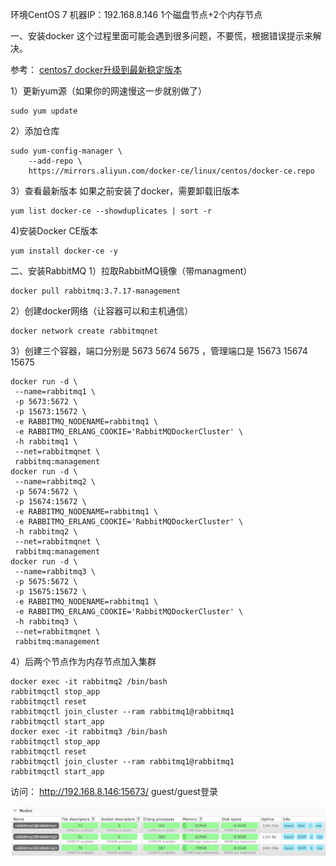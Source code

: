 环境CentOS 7
机器IP：192.168.8.146
1个磁盘节点+2个内存节点

一、安装docker
这个过程里面可能会遇到很多问题，不要慌，根据错误提示来解决。

参考：
[centos7 docker升级到最新稳定版本](https://blog.csdn.net/qq_36850813/article/details/91043125)

1）更新yum源（如果你的网速慢这一步就别做了）

```
sudo yum update
```

2）添加仓库

```
sudo yum-config-manager \
    --add-repo \
    https://mirrors.aliyun.com/docker-ce/linux/centos/docker-ce.repo
```

3）查看最新版本
如果之前安装了docker，需要卸载旧版本

```
yum list docker-ce --showduplicates | sort -r
```

4)安装Docker CE版本

```
yum install docker-ce -y
```

二、安装RabbitMQ
1）拉取RabbitMQ镜像（带managment）

```
docker pull rabbitmq:3.7.17-management
```

2）创建docker网络（让容器可以和主机通信）

```
docker network create rabbitmqnet
```

3）创建三个容器，端口分别是 5673 5674 5675 ，管理端口是 15673 15674 15675

```
docker run -d \
 --name=rabbitmq1 \
 -p 5673:5672 \
 -p 15673:15672 \
 -e RABBITMQ_NODENAME=rabbitmq1 \
 -e RABBITMQ_ERLANG_COOKIE='RabbitMQDockerCluster' \
 -h rabbitmq1 \
 --net=rabbitmqnet \
 rabbitmq:management
docker run -d \
 --name=rabbitmq2 \
 -p 5674:5672 \
 -p 15674:15672 \
 -e RABBITMQ_NODENAME=rabbitmq1 \
 -e RABBITMQ_ERLANG_COOKIE='RabbitMQDockerCluster' \
 -h rabbitmq2 \
 --net=rabbitmqnet \
 rabbitmq:management
docker run -d \
 --name=rabbitmq3 \
 -p 5675:5672 \
 -p 15675:15672 \
 -e RABBITMQ_NODENAME=rabbitmq1 \
 -e RABBITMQ_ERLANG_COOKIE='RabbitMQDockerCluster' \
 -h rabbitmq3 \
 --net=rabbitmqnet \
 rabbitmq:management
```

4）后两个节点作为内存节点加入集群

```
docker exec -it rabbitmq2 /bin/bash
rabbitmqctl stop_app
rabbitmqctl reset
rabbitmqctl join_cluster --ram rabbitmq1@rabbitmq1
rabbitmqctl start_app
docker exec -it rabbitmq3 /bin/bash
rabbitmqctl stop_app
rabbitmqctl reset
rabbitmqctl join_cluster --ram rabbitmq1@rabbitmq1
rabbitmqctl start_app
```

访问：
http://192.168.8.146:15673/
guest/guest登录

![20190824_113102.png](image/6778a3805bff4b46a47bdf415a773b3e.png)